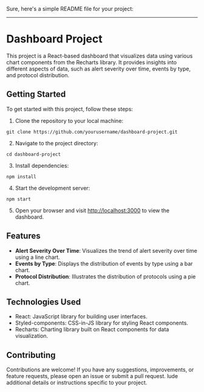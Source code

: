 Sure, here's a simple README file for your project:

---

# Dashboard Project

This project is a React-based dashboard that visualizes data using various chart components from the Recharts library. It provides insights into different aspects of data, such as alert severity over time, events by type, and protocol distribution.

## Getting Started

To get started with this project, follow these steps:

1. Clone the repository to your local machine:

```
git clone https://github.com/yourusername/dashboard-project.git
```

2. Navigate to the project directory:

```
cd dashboard-project
```

3. Install dependencies:

```
npm install
```

4. Start the development server:

```
npm start
```

5. Open your browser and visit [http://localhost:3000](http://localhost:3000) to view the dashboard.

## Features

- **Alert Severity Over Time**: Visualizes the trend of alert severity over time using a line chart.
- **Events by Type**: Displays the distribution of events by type using a bar chart.
- **Protocol Distribution**: Illustrates the distribution of protocols using a pie chart.

## Technologies Used

- React: JavaScript library for building user interfaces.
- Styled-components: CSS-in-JS library for styling React components.
- Recharts: Charting library built on React components for data visualization.

## Contributing

Contributions are welcome! If you have any suggestions, improvements, or feature requests, please open an issue or submit a pull request.
lude additional details or instructions specific to your project.
